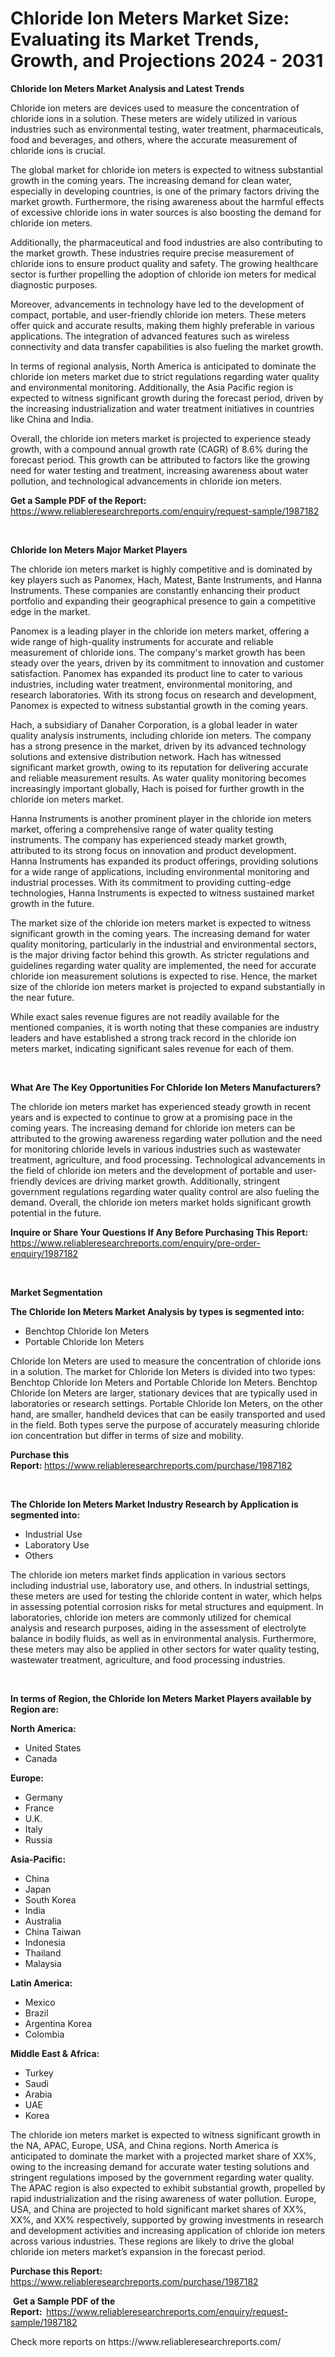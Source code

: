 <p><h1>Chloride Ion Meters Market Size: Evaluating its Market Trends, Growth, and Projections 2024 - 2031</h1></p><p><strong>Chloride Ion Meters Market Analysis and Latest Trends</strong></p>
<p><p>Chloride ion meters are devices used to measure the concentration of chloride ions in a solution. These meters are widely utilized in various industries such as environmental testing, water treatment, pharmaceuticals, food and beverages, and others, where the accurate measurement of chloride ions is crucial.</p><p>The global market for chloride ion meters is expected to witness substantial growth in the coming years. The increasing demand for clean water, especially in developing countries, is one of the primary factors driving the market growth. Furthermore, the rising awareness about the harmful effects of excessive chloride ions in water sources is also boosting the demand for chloride ion meters.</p><p>Additionally, the pharmaceutical and food industries are also contributing to the market growth. These industries require precise measurement of chloride ions to ensure product quality and safety. The growing healthcare sector is further propelling the adoption of chloride ion meters for medical diagnostic purposes.</p><p>Moreover, advancements in technology have led to the development of compact, portable, and user-friendly chloride ion meters. These meters offer quick and accurate results, making them highly preferable in various applications. The integration of advanced features such as wireless connectivity and data transfer capabilities is also fueling the market growth.</p><p>In terms of regional analysis, North America is anticipated to dominate the chloride ion meters market due to strict regulations regarding water quality and environmental monitoring. Additionally, the Asia Pacific region is expected to witness significant growth during the forecast period, driven by the increasing industrialization and water treatment initiatives in countries like China and India.</p><p>Overall, the chloride ion meters market is projected to experience steady growth, with a compound annual growth rate (CAGR) of 8.6% during the forecast period. This growth can be attributed to factors like the growing need for water testing and treatment, increasing awareness about water pollution, and technological advancements in chloride ion meters.</p></p>
<p><strong>Get a Sample PDF of the Report:&nbsp;</strong> <a href="https://www.reliableresearchreports.com/enquiry/request-sample/1987182">https://www.reliableresearchreports.com/enquiry/request-sample/1987182</a></p>
<p>&nbsp;</p>
<p><strong>Chloride Ion Meters Major Market Players</strong></p>
<p><p>The chloride ion meters market is highly competitive and is dominated by key players such as Panomex, Hach, Matest, Bante Instruments, and Hanna Instruments. These companies are constantly enhancing their product portfolio and expanding their geographical presence to gain a competitive edge in the market.</p><p>Panomex is a leading player in the chloride ion meters market, offering a wide range of high-quality instruments for accurate and reliable measurement of chloride ions. The company's market growth has been steady over the years, driven by its commitment to innovation and customer satisfaction. Panomex has expanded its product line to cater to various industries, including water treatment, environmental monitoring, and research laboratories. With its strong focus on research and development, Panomex is expected to witness substantial growth in the coming years.</p><p>Hach, a subsidiary of Danaher Corporation, is a global leader in water quality analysis instruments, including chloride ion meters. The company has a strong presence in the market, driven by its advanced technology solutions and extensive distribution network. Hach has witnessed significant market growth, owing to its reputation for delivering accurate and reliable measurement results. As water quality monitoring becomes increasingly important globally, Hach is poised for further growth in the chloride ion meters market.</p><p>Hanna Instruments is another prominent player in the chloride ion meters market, offering a comprehensive range of water quality testing instruments. The company has experienced steady market growth, attributed to its strong focus on innovation and product development. Hanna Instruments has expanded its product offerings, providing solutions for a wide range of applications, including environmental monitoring and industrial processes. With its commitment to providing cutting-edge technologies, Hanna Instruments is expected to witness sustained market growth in the future.</p><p>The market size of the chloride ion meters market is expected to witness significant growth in the coming years. The increasing demand for water quality monitoring, particularly in the industrial and environmental sectors, is the major driving factor behind this growth. As stricter regulations and guidelines regarding water quality are implemented, the need for accurate chloride ion measurement solutions is expected to rise. Hence, the market size of the chloride ion meters market is projected to expand substantially in the near future.</p><p>While exact sales revenue figures are not readily available for the mentioned companies, it is worth noting that these companies are industry leaders and have established a strong track record in the chloride ion meters market, indicating significant sales revenue for each of them.</p></p>
<p>&nbsp;</p>
<p><strong>What Are The Key Opportunities For Chloride Ion Meters Manufacturers?</strong></p>
<p><p>The chloride ion meters market has experienced steady growth in recent years and is expected to continue to grow at a promising pace in the coming years. The increasing demand for chloride ion meters can be attributed to the growing awareness regarding water pollution and the need for monitoring chloride levels in various industries such as wastewater treatment, agriculture, and food processing. Technological advancements in the field of chloride ion meters and the development of portable and user-friendly devices are driving market growth. Additionally, stringent government regulations regarding water quality control are also fueling the demand. Overall, the chloride ion meters market holds significant growth potential in the future.</p></p>
<p><strong>Inquire or Share Your Questions If Any Before Purchasing This Report:</strong> <a href="https://www.reliableresearchreports.com/enquiry/pre-order-enquiry/1987182">https://www.reliableresearchreports.com/enquiry/pre-order-enquiry/1987182</a></p>
<p>&nbsp;</p>
<p><strong>Market Segmentation</strong></p>
<p><strong>The Chloride Ion Meters Market Analysis by types is segmented into:</strong></p>
<p><ul><li>Benchtop Chloride Ion Meters</li><li>Portable Chloride Ion Meters</li></ul></p>
<p><p>Chloride Ion Meters are used to measure the concentration of chloride ions in a solution. The market for Chloride Ion Meters is divided into two types: Benchtop Chloride Ion Meters and Portable Chloride Ion Meters. Benchtop Chloride Ion Meters are larger, stationary devices that are typically used in laboratories or research settings. Portable Chloride Ion Meters, on the other hand, are smaller, handheld devices that can be easily transported and used in the field. Both types serve the purpose of accurately measuring chloride ion concentration but differ in terms of size and mobility.</p></p>
<p><strong>Purchase this Report:&nbsp;</strong><a href="https://www.reliableresearchreports.com/purchase/1987182">https://www.reliableresearchreports.com/purchase/1987182</a></p>
<p>&nbsp;</p>
<p><strong>The Chloride Ion Meters Market Industry Research by Application is segmented into:</strong></p>
<p><ul><li>Industrial Use</li><li>Laboratory Use</li><li>Others</li></ul></p>
<p><p>The chloride ion meters market finds application in various sectors including industrial use, laboratory use, and others. In industrial settings, these meters are used for testing the chloride content in water, which helps in assessing potential corrosion risks for metal structures and equipment. In laboratories, chloride ion meters are commonly utilized for chemical analysis and research purposes, aiding in the assessment of electrolyte balance in bodily fluids, as well as in environmental analysis. Furthermore, these meters may also be applied in other sectors for water quality testing, wastewater treatment, agriculture, and food processing industries.</p></p>
<p>&nbsp;</p>
<p><strong>In terms of Region, the Chloride Ion Meters Market Players available by Region are:</strong></p>
<p>
    <p> <strong> North America: </strong>
        <ul>
            <li>United States</li>
            <li>Canada</li>
        </ul>
        </p> 
    <p> <strong> Europe: </strong>
        <ul>
            <li>Germany</li>
            <li>France</li>
            <li>U.K.</li>
            <li>Italy</li>
            <li>Russia</li>
        </ul>
        </p> 
    <p> <strong> Asia-Pacific: </strong>
        <ul>
            <li>China</li>
            <li>Japan</li>
            <li>South Korea</li>
            <li>India</li>
            <li>Australia</li>
            <li>China Taiwan</li>
            <li>Indonesia</li>
            <li>Thailand</li>
            <li>Malaysia</li>
        </ul>
        </p> 
    <p> <strong> Latin America: </strong>
        <ul>
            <li>Mexico</li>
            <li>Brazil</li>
            <li>Argentina Korea</li>
            <li>Colombia</li>
        </ul>
        </p> 
    <p> <strong> Middle East & Africa: </strong>
        <ul>
            <li>Turkey</li>
            <li>Saudi</li>
            <li>Arabia</li>
            <li>UAE</li>
            <li>Korea</li>
        </ul>
    </p>
    </p>
<p><p>The chloride ion meters market is expected to witness significant growth in the NA, APAC, Europe, USA, and China regions. North America is anticipated to dominate the market with a projected market share of XX%, owing to the increasing demand for accurate water testing solutions and stringent regulations imposed by the government regarding water quality. The APAC region is also expected to exhibit substantial growth, propelled by rapid industrialization and the rising awareness of water pollution. Europe, USA, and China are projected to hold significant market shares of XX%, XX%, and XX% respectively, supported by growing investments in research and development activities and increasing application of chloride ion meters across various industries. These regions are likely to drive the global chloride ion meters market’s expansion in the forecast period.</p></p>
<p><strong>Purchase this Report: </strong><a href="https://www.reliableresearchreports.com/purchase/1987182">https://www.reliableresearchreports.com/purchase/1987182</a></p>
<p>&nbsp;<strong>Get a Sample PDF of the Report:&nbsp;&nbsp;</strong><a href="https://www.reliableresearchreports.com/enquiry/request-sample/1987182">https://www.reliableresearchreports.com/enquiry/request-sample/1987182</a></p>
<p><strong></strong></p>
<p>Check more reports on https://www.reliableresearchreports.com/</p>
